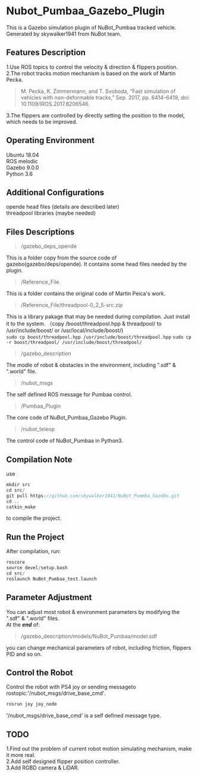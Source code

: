 # Nubot_Pumbaa_Gazebo_Plugin
This is a Gazebo simulation plugin of NuBot_Pumbaa tracked vehicle.  
Generated by skywalker1941 from NuBot team.  

## Features Description
1.Use ROS topics to control the velocity & direction & flippers position.  
2.The robot tracks motion mechanism is based on the work of Martin Pecka.  

>M. Pecka, K. Zimmermann, and T. Svoboda, “Fast simulation of vehicles with non-deformable tracks,” Sep. 2017, pp. 6414–6419, doi: 10.1109/IROS.2017.8206546.

3.The flippers are controlled by directly setting the position to the model, which needs to be improved.  

## Operating Environment
Ubuntu 18.04  
ROS melodic  
Gazebo 9.0.0  
Python 3.6  

## Additional Configurations
opende head files (details are described later)  
threadpool libraries (maybe needed)  

## Files Descriptions

>/gazebo_deps_opende

This is a folder copy from the source code of gazebo(gazebo/deps/opende). It contains some head files needed by the plugin.  

>/Reference_File

This is a folder contains the original code of Martin Peica's work.  

>/Reference_File/threadpool-0_2_5-src.zip

This is a library pakage that may be needed during compilation. Just install it to the system. 
（copy /boost/threadpool.hpp & threadpool/ to /usr/include/boost/ or /usr/local/include/boost/)  
`sudo cp boost/threadpool.hpp /usr/include/boost/threadpool.hpp`
`sudo cp -r boost/threadpool/ /usr/include/boost/threadpool/`

>/gazebo_description

The modle of robot & obstacles in the environment, including ".sdf" & ".world" file.  

>/nubot_msgs

The self defined ROS message for Pumbaa control.  

>/Pumbaa_Plugin

The core code of NuBot_Pumbaa_Gazebo Plugin.  

>/nubot_teleop

The control code of NuBot_Pumbaa in Python3.

## Compilation Note

use  
```c++
mkdir src
cd src/
git pull https://github.com/skywalker1941/NuBot_Pummba_Gazebo.git
cd ..
catkin_make
```
to compile the project.  

## Run the Project
After compilation, run:  
```c++
roscore
source devel/setup.bash
cd src/
roslaunch NuBot_Pumbaa_test.launch
```

## Parameter Adjustment
You can adjust most robot & environment parameters by modifying the ".sdf" & ".world" files.  
At the ***end*** of:  

>/gazebo_description/models/NuBot_Pumbaa/model.sdf

you can change mechanical parameters of robot, including friction, flippers PID and so on.  

## Control the Robot
Control the robot with PS4 joy or sending messageto rostopic:'/nubot_msgs/drive_base_cmd'.  
```c++
rosrun joy joy_node
```
'/nubot_msgs/drive_base_cmd' is a self defined message type.  

## TODO
1.Find out the problem of current robot motion simulating mechanism, make it more real.  
2.Add self designed flipper position controller.  
3.Add RGBD camera & LiDAR.  
